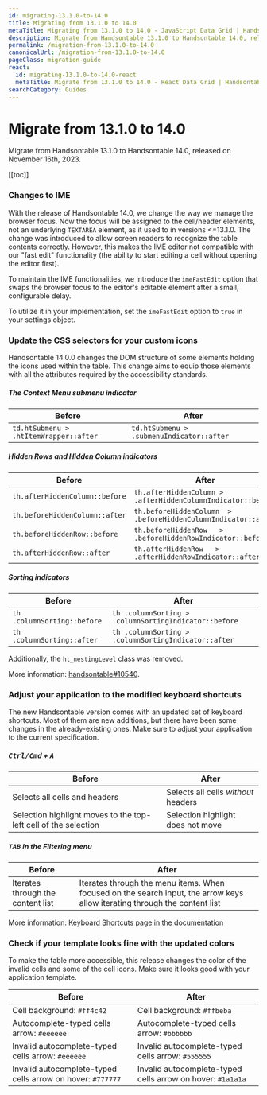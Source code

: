 ```yaml
---
id: migrating-13.1.0-to-14.0
title: Migrating from 13.1.0 to 14.0
metaTitle: Migrating from 13.1.0 to 14.0 - JavaScript Data Grid | Handsontable
description: Migrate from Handsontable 13.1.0 to Handsontable 14.0, released on November 15th, 2023.
permalink: /migration-from-13.1.0-to-14.0
canonicalUrl: /migration-from-13.1.0-to-14.0
pageClass: migration-guide
react:
  id: migrating-13.1.0-to-14.0-react
  metaTitle: Migrate from 13.1.0 to 14.0 - React Data Grid | Handsontable
searchCategory: Guides
---
```


# Migrate from 13.1.0 to 14.0

Migrate from Handsontable 13.1.0 to Handsontable 14.0, released on November 16th, 2023.

[[toc]]

### Changes to IME
With the release of Handsontable 14.0, we change the way we manage the browser focus. Now the focus will be assigned to the cell/header elements, not an underlying `TEXTAREA` element, as it used to in versions <=13.1.0. The change was introduced to allow screen readers to recognize the table contents correctly.
However, this makes the IME editor not compatible with our "fast edit" functionality (the ability to start editing a cell without opening the editor first).

To maintain the IME functionalities, we introduce the `imeFastEdit` option that swaps the browser focus to the editor's editable element after a small, configurable delay.

To utilize it in your implementation, set the `imeFastEdit` option to `true` in your settings object.

### Update the CSS selectors for your custom icons

Handsontable 14.0.0 changes the DOM structure of some elements holding the icons used within the table. This change aims to equip those elements with all the attributes required by the accessibility standards.

##### The Context Menu submenu indicator

| Before  | After  |
| ------------ | ------------ |
| `td.htSubmenu > .htItemWrapper::after`  | `td.htSubmenu > .submenuIndicator::after`  |

##### Hidden Rows and Hidden Column indicators

| Before  | After  |
| ------------ | ------------ |
| `th.afterHiddenColumn::before`  | `th.afterHiddenColumn > .afterHiddenColumnIndicator::before`  |
| `th.beforeHiddenColumn::after`  | `th.beforeHiddenColumn  > .beforeHiddenColumnIndicator::after`  |
| `th.beforeHiddenRow::before`  | `th.beforeHiddenRow   > .beforeHiddenRowIndicator::before`  |
| `th.afterHiddenRow::after`  | `th.afterHiddenRow   > .afterHiddenRowIndicator::after`  |

##### Sorting indicators

| Before  | After  |
| ------------ | ------------ |
| `th .columnSorting::before`  | `th .columnSorting > .columnSortingIndicator::before`  |
| `th .columnSorting::after`  | `th .columnSorting > .columnSortingIndicator::after`  |

Additionally, the `ht_nestingLevel` class was removed.

More information: [handsontable#10540](https://github.com/handsontable/handsontable/pull/10540).

### Adjust your application to the modified keyboard shortcuts
The new Handsontable version comes with an updated set of keyboard shortcuts. Most of them are new additions, but there have been some changes in the already-existing ones. Make sure to adjust your application to the current specification.

##### <kbd>Ctrl/Cmd</kbd> + <kbd>A</kbd>

| Before  | After  |
| ------------ | ------------ |
| Selects all cells and headers  | Selects all cells _without_ headers  |
| Selection highlight moves to the top-left cell of the selection  | Selection highlight does not move  |

##### <kbd>TAB</kbd> in the Filtering menu

| Before  | After  |
| ------------ | ------------ |
| Iterates through the content list  | Iterates through the menu items. When focused on the search input, the arrow keys allow iterating through the content list  |

More information: [Keyboard Shortcuts page in the documentation](@/guides/keyboard-shortcuts/)

### Check if your template looks fine with the updated colors
To make the table more accessible, this release changes the color of the invalid cells and some of the cell icons. Make sure it looks good with your application template.

| Before  | After  |
| ------------ | ------------ |
| Cell background: `#ff4c42`  | Cell background: `#ffbeba`  |
| Autocomplete-typed cells arrow: `#eeeeee`  | Autocomplete-typed cells arrow: `#bbbbbb`   |
| Invalid autocomplete-typed cells arrow: `#eeeeee`  | Invalid autocomplete-typed cells arrow: `#555555`   |
| Invalid autocomplete-typed cells arrow on hover: `#777777`   | Invalid autocomplete-typed cells arrow on hover: `#1a1a1a`    |